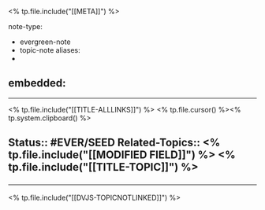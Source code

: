 <% tp.file.include("[[META]]") %>
note-type: 
- evergreen-note
- topic-note
aliases:
- 
embedded:
- 
---
 
<% tp.file.include("[[TITLE-ALLLINKS]]") %>
<% tp.file.cursor() %><% tp.system.clipboard() %>

**Status**:: #EVER/SEED 
**Related-Topics**:: 
<% tp.file.include("[[MODIFIED FIELD]]") %>
<% tp.file.include("[[TITLE-TOPIC]]") %>
- 

### <hr class="dataviews"/>

<% tp.file.include("[[DVJS-TOPICNOTLINKED]]") %>

